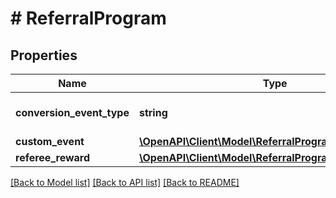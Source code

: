 # # ReferralProgram

## Properties

Name | Type | Description | Notes
------------ | ------------- | ------------- | -------------
**conversion_event_type** | **string** | Define how a referral is triggered. | [optional]
**custom_event** | [**\OpenAPI\Client\Model\ReferralProgramCustomEvent**](ReferralProgramCustomEvent.md) |  | [optional]
**referee_reward** | [**\OpenAPI\Client\Model\ReferralProgramRefereeReward**](ReferralProgramRefereeReward.md) |  | [optional]

[[Back to Model list]](../../README.md#models) [[Back to API list]](../../README.md#endpoints) [[Back to README]](../../README.md)
